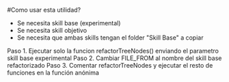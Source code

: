 #Como usar esta utilidad?

- Se necesita skill base (experimental)
- Se necesita skill objetivo
- Se necesita que ambas skills tengan el folder "Skill Base" a copiar

Paso 1. Ejecutar solo la funcion refactorTreeNodes() enviando el parametro skill base experimental
Paso 2. Cambiar FILE_FROM al nombre del skill base refactorizado
Paso 3. Comentar refactorTreeNodes y ejecutar el resto de funciones en la función anónima
